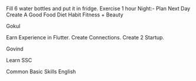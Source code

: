 Fill 6 water bottles and put it in fridge.
Exercise 1 hour
Night:- Plan Next Day
Create A Good Food Diet Habit
Fitness + Beauty

Gokul

Earn Experience in Flutter.
Create Connections.
Create 2 Startup.

Govind

Learn SSC

Common
Basic Skills
English

